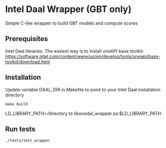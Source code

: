 # Intel Daal Wrapper (GBT only)

Simple C-like wrapper to build GBT models and compute scores

## Prerequisites

Intel Daal libraries. The easiest way is to install oneAPI base toolkit: https://software.intel.com/content/www/us/en/develop/tools/oneapi/base-toolkit/download.html

## Installation

Update variable DAAL_DIR in Makefile to point to your Intel Daal installation directory
```
make build
```
LD_LIBRARY_PATH=/directory to libonedal_wrapper.so:$LD_LIBRARY_PATH

## Run tests

```
./tests/test_wrapper
```
